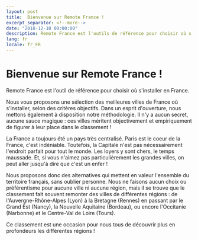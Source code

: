 ```yaml
---
layout: post
title:  Bienvenue sur Remote France !
excerpt_separator: <!--more-->
date: "2018-12-10 00:00:00"
description: Remote France est l'outils de référence pour choisir où s'installer en France.
lang: fr
locale: fr_FR
---
```


# Bienvenue sur Remote France ! 

Remote France est l'outil de référence pour choisir où s'installer en France.

Nous vous proposons une sélection des meilleures villes de France où s'installer, selon des critères objectifs. Dans un esprit d'ouverture, nous mettons également à disposition notre méthodologie. Il n'y a aucun secret, aucune sauce magique : ces villes méritent objectivement et empiriquement de figurer à leur place dans le classement !

<!--more-->

La France a toujours été un pays très centralisé. Paris est le coeur de la France, c'est indéniable. Toutefois, la Capitale n'est pas nécessairement l'endroit parfait pour tout le monde. Les loyers y sont chers, le temps maussade. Et, si vous n'aimez pas particulièrement les grandes villes, on peut aller jusqu'à dire que c'est un enfer !

Nous proposons donc des alternatives qui mettent en valeur l'ensemble du territoire français, sans oublier personne. Nous ne faisons aucun choix ou préférentisme pour aucune ville ni aucune région, mais il se trouve que le classement fait souvent remonter des villes de différentes régions : de l'Auvergne-Rhône-Alpes (Lyon) à la Bretagne (Rennes) en passant par le Grand Est (Nancy), la Nouvelle Aquitaine (Bordeau), ou encore l'Occitanie (Narbonne) et le Centre-Val de Loire (Tours).

Ce classement est une occasion pour nous tous de découvrir plus en profondeurs les différentes régions !